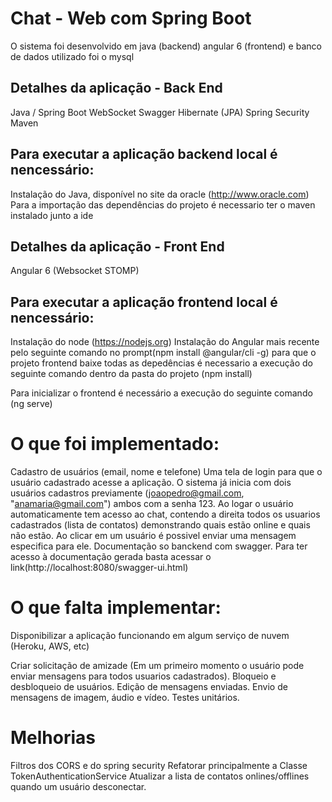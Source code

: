 # Chat - Web com Spring Boot

O sistema foi desenvolvido em java (backend) angular 6 (frontend) e banco de dados utilizado foi o mysql

## Detalhes da aplicação - Back End
Java / Spring Boot
WebSocket
Swagger
Hibernate (JPA)
Spring Security
Maven

## Para executar a aplicação backend local é nencessário:
Instalação do Java, disponível no site da oracle (http://www.oracle.com)
Para a importação das dependências do projeto é necessario ter o maven instalado junto a ide

## Detalhes da aplicação - Front End
Angular 6 (Websocket STOMP)

## Para executar a aplicação frontend local é nencessário:
Instalação do node (https://nodejs.org)
Instalação do Angular mais recente pelo seguinte comando no prompt(npm install @angular/cli -g) 
para que o projeto frontend baixe todas as depedências é necessario a execução do seguinte comando dentro da pasta do projeto (npm install)

Para inicializar o frontend é necessário a execução do seguinte comando (ng serve)

# O que foi implementado:

Cadastro de usuários (email, nome e telefone)
Uma tela de login para que o usuário cadastrado acesse a aplicação. O sistema já inicia com dois usuários cadastros previamente (joaopedro@gmail.com, "anamaria@gmail.com") ambos com a senha 123.
Ao logar o usuário automaticamente tem acesso ao chat, contendo a direita todos os usuarios cadastrados (lista de contatos) demonstrando quais estão online e quais não estão.
Ao clicar em um usuário é possivel enviar uma mensagem especifica para ele.
Documentação so banckend com swagger. Para ter acesso à documentação gerada basta acessar o link(http://localhost:8080/swagger-ui.html)

# O que falta implementar:
Disponibilizar a aplicação funcionando em algum serviço de nuvem (Heroku, AWS, etc)

Criar solicitação de amizade (Em um primeiro momento o usuário pode enviar mensagens para todos usuarios cadastrados).
Bloqueio e desbloqueio de usuários.
Edição de mensagens enviadas.
Envio de mensagens de imagem, áudio e vídeo.
Testes unitários.

# Melhorias
Filtros dos CORS e do spring security
Refatorar principalmente a Classe TokenAuthenticationService
Atualizar a lista de contatos onlines/offlines quando um usuário desconectar.
